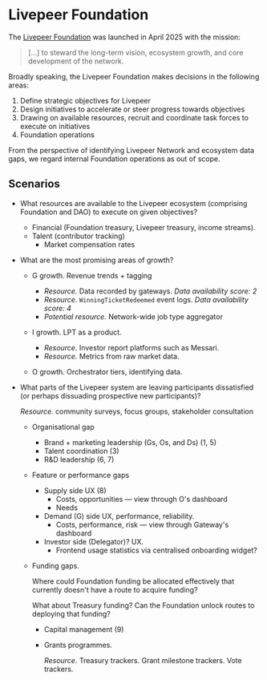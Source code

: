 # Livepeer Foundation

The [Livepeer Foundation](https://forum.livepeer.org/t/launching-the-livepeer-foundation/2849) was launched in April 2025 with the mission:

> [...] to steward the long-term vision, ecosystem growth, and core development of the network.

Broadly speaking, the Livepeer Foundation makes decisions in the following areas:

1. Define strategic objectives for Livepeer
2. Design initiatives to accelerate or steer progress towards objectives
3. Drawing on available resources, recruit and coordinate task forces to execute on initiatives
4. Foundation operations

From the perspective of identifying Livepeer Network and ecosystem data gaps, we regard internal Foundation operations as out of scope.

## Scenarios

* What resources are available to the Livepeer ecosystem (comprising Foundation and DAO) to execute on given objectives?

  * Financial (Foundation treasury, Livepeer treasury, income streams).
  * Talent (contributor tracking)
    * Market compensation rates

* What are the most promising areas of growth?

  * G growth. Revenue trends + tagging

    * *Resource.* Data recorded by gateways. *Data availability score: 2*
    * *Resource.* `WinningTicketRedeemed` event logs. *Data availability score: 4*
    * *Potential resource.* Network-wide job type aggregator

  * I growth. LPT as a product.

    * *Resource.* Investor report platforms such as Messari.
    * *Resource.* Metrics from raw market data.

  * O growth. Orchestrator tiers, identifying data.

* What parts of the Livepeer system are leaving participants dissatisfied (or perhaps dissuading prospective new participants)?

  *Resource.* community surveys, focus groups, stakeholder consultation

  * Organisational gap

    * Brand + marketing leadership (Gs, Os, and Ds) (1, 5)
    * Talent coordination (3)
    * R&D leadership (6, 7)

  * Feature or performance gaps

    * Supply side UX (8)
      * Costs, opportunities — view through O's dashboard
      * Needs 
    * Demand (G) side UX, performance, reliability.
      * Costs, performance, risk — view through Gateway's dashboard
    * Investor side (Delegator)? UX.
      * Frontend usage statistics via centralised onboarding widget?

  * Funding gaps. 

    Where could Foundation funding be allocated effectively that currently doesn't have a route to acquire funding?

    What about Treasury funding? Can the Foundation unlock routes to deploying that funding?

    * Capital management (9)

    * Grants programmes.

      *Resource.* Treasury trackers. Grant milestone trackers. Vote trackers.

